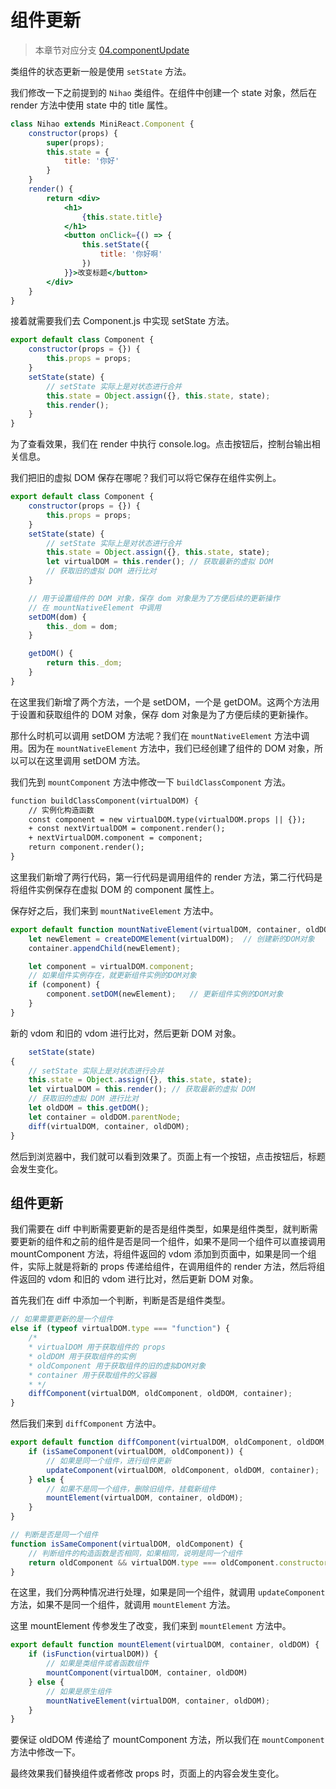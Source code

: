# 组件更新

> 本章节对应分支 [04.componentUpdate](https://github.com/inannan423/mini-react/tree/04.componentUpdate)

类组件的状态更新一般是使用 `setState` 方法。

我们修改一下之前提到的 `Nihao` 类组件。在组件中创建一个 state 对象，然后在 render 方法中使用 state 中的 title 属性。

```jsx
class Nihao extends MiniReact.Component {
    constructor(props) {
        super(props);
        this.state = {
            title: '你好'
        }
    }
    render() {
        return <div>
            <h1>
                {this.state.title}
            </h1>
            <button onClick={() => {
                this.setState({
                    title: '你好啊'
                })
            }}>改变标题</button>
        </div>
    }
}
```
接着就需要我们去 Component.js 中实现 setState 方法。

```js
export default class Component {
    constructor(props = {}) {
        this.props = props;
    }
    setState(state) {
        // setState 实际上是对状态进行合并
        this.state = Object.assign({}, this.state, state);
        this.render();
    }
}
```

为了查看效果，我们在 render 中执行 console.log。点击按钮后，控制台输出相关信息。

我们把旧的虚拟 DOM 保存在哪呢？我们可以将它保存在组件实例上。

```js
export default class Component {
    constructor(props = {}) {
        this.props = props;
    }
    setState(state) {
        // setState 实际上是对状态进行合并
        this.state = Object.assign({}, this.state, state);
        let virtualDOM = this.render(); // 获取最新的虚拟 DOM
        // 获取旧的虚拟 DOM 进行比对
    }

    // 用于设置组件的 DOM 对象，保存 dom 对象是为了方便后续的更新操作
    // 在 mountNativeElement 中调用
    setDOM(dom) {
        this._dom = dom;
    }

    getDOM() {
        return this._dom;
    }
}
```
在这里我们新增了两个方法，一个是 setDOM，一个是 getDOM。这两个方法用于设置和获取组件的 DOM 对象，保存 dom 对象是为了方便后续的更新操作。

那什么时机可以调用 setDOM 方法呢？我们在 `mountNativeElement` 方法中调用。因为在 `mountNativeElement` 方法中，我们已经创建了组件的 DOM 对象，所以可以在这里调用 setDOM 方法。

我们先到 `mountComponent` 方法中修改一下 `buildClassComponent` 方法。

```diff
function buildClassComponent(virtualDOM) {
    // 实例化构造函数
    const component = new virtualDOM.type(virtualDOM.props || {});
    + const nextVirtualDOM = component.render();
    + nextVirtualDOM.component = component;
    return component.render();
}
```

这里我们新增了两行代码，第一行代码是调用组件的 render 方法，第二行代码是将组件实例保存在虚拟 DOM 的 component 属性上。

保存好之后，我们来到 `mountNativeElement` 方法中。  

```js
export default function mountNativeElement(virtualDOM, container, oldDOM) {
    let newElement = createDOMElement(virtualDOM);  // 创建新的DOM对象
    container.appendChild(newElement);

    let component = virtualDOM.component;
    // 如果组件实例存在，就更新组件实例的DOM对象
    if (component) {
        component.setDOM(newElement);   // 更新组件实例的DOM对象
    }
}
```

新的 vdom 和旧的 vdom 进行比对，然后更新 DOM 对象。

```js
    setState(state)
{
    // setState 实际上是对状态进行合并
    this.state = Object.assign({}, this.state, state);
    let virtualDOM = this.render(); // 获取最新的虚拟 DOM
    // 获取旧的虚拟 DOM 进行比对
    let oldDOM = this.getDOM();
    let container = oldDOM.parentNode;
    diff(virtualDOM, container, oldDOM);
}
```

然后到浏览器中，我们就可以看到效果了。页面上有一个按钮，点击按钮后，标题会发生变化。

## 组件更新

我们需要在 diff 中判断需要更新的是否是组件类型，如果是组件类型，就判断需要更新的组件和之前的组件是否是同一个组件，如果不是同一个组件可以直接调用 mountComponent 方法，将组件返回的 vdom 添加到页面中，如果是同一个组件，实际上就是将新的 props 传递给组件，在调用组件的 render 方法，然后将组件返回的 vdom 和旧的 vdom 进行比对，然后更新 DOM 对象。

首先我们在 diff 中添加一个判断，判断是否是组件类型。

```js
// 如果需要更新的是一个组件
else if (typeof virtualDOM.type === "function") {
    /*
    * virtualDOM 用于获取组件的 props
    * oldDOM 用于获取组件的实例
    * oldComponent 用于获取组件的旧的虚拟DOM对象
    * container 用于获取组件的父容器
    * */
    diffComponent(virtualDOM, oldComponent, oldDOM, container);
}
```

然后我们来到 `diffComponent` 方法中。

```js
export default function diffComponent(virtualDOM, oldComponent, oldDOM, container) {
    if (isSameComponent(virtualDOM, oldComponent)) {
        // 如果是同一个组件，进行组件更新
        updateComponent(virtualDOM, oldComponent, oldDOM, container);
    } else {
        // 如果不是同一个组件，删除旧组件，挂载新组件
        mountElement(virtualDOM, container, oldDOM);
    }
}

// 判断是否是同一个组件
function isSameComponent(virtualDOM, oldComponent) {
    // 判断组件的构造函数是否相同，如果相同，说明是同一个组件
    return oldComponent && virtualDOM.type === oldComponent.constructor;
}
```

在这里，我们分两种情况进行处理，如果是同一个组件，就调用 `updateComponent` 方法，如果不是同一个组件，就调用 `mountElement` 方法。

这里 mountElement 传参发生了改变，我们来到 `mountElement` 方法中。

```js
export default function mountElement(virtualDOM, container, oldDOM) {
    if (isFunction(virtualDOM)) {
        // 如果是类组件或者函数组件
        mountComponent(virtualDOM, container, oldDOM)
    } else {
        // 如果是原生组件
        mountNativeElement(virtualDOM, container, oldDOM);
    }
}
```

要保证 oldDOM 传递给了 mountComponent 方法，所以我们在 `mountComponent` 方法中修改一下。

最终效果我们替换组件或者修改 props 时，页面上的内容会发生变化。
